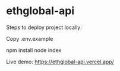 # ethglobal-api

Steps to deploy project locally:

Copy .env.example

npm install
node index

Live demo: https://ethglobal-api.vercel.app/